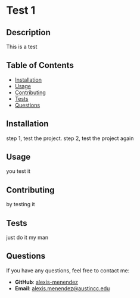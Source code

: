 # Test 1



## Description
This is a test

## Table of Contents
- [Installation](#installation)
- [Usage](#usage)
- [Contributing](#contributing)
- [Tests](#tests)
- [Questions](#questions)


## Installation
step 1, test the project. step 2, test the project again

## Usage
you test it

## Contributing
by testing it

## Tests
just do it my man

## Questions
If you have any questions, feel free to contact me:

- **GitHub**: [alexis-menendez](https://github.com/alexis-menendez)
- **Email**: [alexis.menendez@austincc.edu](mailto:alexis.menendez@austincc.edu)


